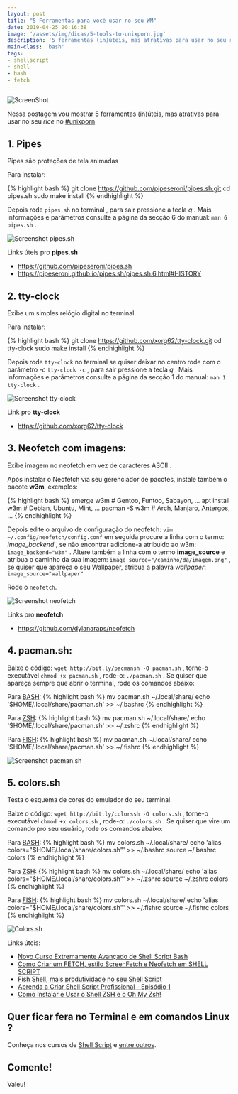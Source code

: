 ```yaml
---
layout: post
title: "5 Ferramentas para você usar no seu WM"
date: 2019-04-25 20:16:38
image: '/assets/img/dicas/5-tools-to-unixporn.jpg'
description: '5 ferramentas (in)úteis, mas atrativas para usar no seu rice no #unixporn .'
main-class: 'bash'
tags:
- shellscript
- shell
- bash
- fetch
---
```


![ScreenShot](/assets/img/dicas/5-tools-to-unixporn.jpg)

Nessa postagem vou mostrar 5 ferramentas (in)úteis, mas atrativas para usar no seu *rice* no [#unixporn](https://www.reddit.com/r/unixporn/)

## 1. Pipes

Pipes são proteções de tela animadas

Para instalar:

{% highlight bash %}
git clone https://github.com/pipeseroni/pipes.sh.git
cd pipes.sh
sudo make install
{% endhighlight %}

Depois rode `pipes.sh` no terminal , para sair pressione a tecla *q* . Mais informações e parâmetros consulte a página da secção 6 do manual: `man 6 pipes.sh` .

![Screenshot pipes.sh](/assets/img/dicas/pipes.sh.png)

Links úteis pro **pipes.sh**
+ <https://github.com/pipeseroni/pipes.sh>
+ <https://pipeseroni.github.io/pipes.sh/pipes.sh.6.html#HISTORY>

## 2. tty-clock

Exibe um simples relógio digital no terminal.

Para instalar:

{% highlight bash %}
git clone https://github.com/xorg62/tty-clock.git
cd tty-clock
sudo make install
{% endhighlight %}

Depois rode `tty-clock` no terminal se quiser deixar no centro rode com o parâmetro *-c* `tty-clock -c` , para sair pressione a tecla *q* . Mais informações e parâmetros consulte a página da secção 1 do manual: `man 1 tty-clock` .

![Screenshot tty-clock](/assets/img/dicas/tty-clock.png)

Link pro **tty-clock**
+ <https://github.com/xorg62/tty-clock>




## 3. Neofetch com imagens:

Exibe imagem no neofetch em vez de caracteres ASCII .

Após instalar o Neofetch via seu gerenciador de pacotes, instale também o pacote **w3m**, exemplos:

{% highlight bash %}
emerge w3m # Gentoo, Funtoo, Sabayon, ...
apt install w3m # Debian, Ubuntu, Mint, ...
pacman -S w3m # Arch, Manjaro, Antergos, ...
{% endhighlight %}

Depois edite o arquivo de configuração do neofetch: `vim ~/.config/neofetch/config.conf` em seguida procure a linha com o termo: *image_backend* , se não encontrar adicione-a atribuido ao w3m: `image_backend="w3m"` . Altere também a linha com o termo **image_source** e atribua o caminho da sua imagem: `image_source="/caminho/da/imagem.png"` , se quiser que apareça o seu Wallpaper, atribua a palavra *wallpaper*: `image_source="wallpaper"`

Rode o `neofetch`.

![Screenshot neofetch](/assets/img/dicas/neofetch.jpg)

Links pro **neofetch**
+ <https://github.com/dylanaraps/neofetch>


## 4. pacman.sh:

Baixe o código: `wget http://bit.ly/pacmansh -O pacman.sh` , torne-o executável `chmod +x pacman.sh` , rode-o: `./pacman.sh` . Se quiser que apareça sempre que abrir o terminal, rode os comandos abaixo:

Para [BASH](http://terminalroot.com.br/shell):
{% highlight bash %}
mv pacman.sh ~/.local/share/
echo '$HOME/.local/share/pacman.sh' >> ~/.bashrc
{% endhighlight %}

Para [ZSH](http://terminalroot.com.br/2018/02/como-instalar-e-usar-o-shell-zsh-e-o-oh-my-zsh.html):
{% highlight bash %}
mv pacman.sh ~/.local/share/
echo '$HOME/.local/share/pacman.sh' >> ~/.zshrc
{% endhighlight %}

Para [FISH](http://terminalroot.com.br/2018/01/fish-shell-mais-produtividade-no-seu-shell-script.html):
{% highlight bash %}
mv pacman.sh ~/.local/share/
echo '$HOME/.local/share/pacman.sh' >> ~/.fishrc
{% endhighlight %}

![Screenshot pacman.sh](/assets/img/dicas/pacman.sh.png)


## 5. colors.sh

Testa o esquema de cores do emulador do seu terminal.

Baixe o código: `wget http://bit.ly/colorssh -O colors.sh` , torne-o executável `chmod +x colors.sh` , rode-o: `./colors.sh` . Se quiser que vire um comando pro seu usuário, rode os comandos abaixo:

Para [BASH](http://terminalroot.com.br/shell):
{% highlight bash %}
mv colors.sh ~/.local/share/
echo 'alias colors="$HOME/.local/share/colors.sh"' >> ~/.bashrc
source ~/.bashrc
colors
{% endhighlight %}

Para [ZSH](http://terminalroot.com.br/2018/02/como-instalar-e-usar-o-shell-zsh-e-o-oh-my-zsh.html):
{% highlight bash %}
mv colors.sh ~/.local/share/
echo 'alias colors="$HOME/.local/share/colors.sh"' >> ~/.zshrc
source ~/.zshrc
colors
{% endhighlight %}

Para [FISH](http://terminalroot.com.br/2018/01/fish-shell-mais-produtividade-no-seu-shell-script.html):
{% highlight bash %}
mv colors.sh ~/.local/share/
echo 'alias colors="$HOME/.local/share/colors.sh"' >> ~/.fishrc
source ~/.fishrc
colors
{% endhighlight %}

![Colors.sh](/assets/img/dicas/colors.sh.png)

Links úteis:

+ [Novo Curso Extremamente Avançado de Shell Script Bash](http://terminalroot.com.br/2018/06/novo-curso-extremamente-avancado-de-shell-script-bash.html)
+ [Como Criar um FETCH, estilo ScreenFetch e Neofetch em SHELL SCRIPT](http://terminalroot.com.br/2019/01/como-criar-um-fetch-estilo-screenfetch-e-neofetch-em-shell-script.html)
+ [Fish Shell, mais produtividade no seu Shell Script](http://terminalroot.com.br/2018/01/fish-shell-mais-produtividade-no-seu-shell-script.html)
+ [Aprenda a Criar Shell Script Profissional - Episódio 1](http://terminalroot.com.br/2018/09/aprenda-a-criar-shell-script-profissional-episodio-1.html)
+ [Como Instalar e Usar o Shell ZSH e o Oh My Zsh!](http://terminalroot.com.br/2018/02/como-instalar-e-usar-o-shell-zsh-e-o-oh-my-zsh.html)

## Quer ficar fera no Terminal e em comandos Linux ?

Conheça nos cursos de [Shell Script](http://terminalroot.com.br/shell) e [entre outros](http://terminalroot.com.br/cursos).

## Comente!

Valeu!
